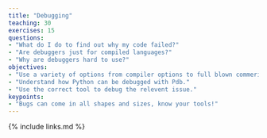 ```yaml
---
title: "Debugging"
teaching: 30
exercises: 15
questions:
- "What do I do to find out why my code failed?"
- "Are debuggers just for compiled languages?"
- "Why are debuggers hard to use?"
objectives:
- "Use a variety of options from compiler options to full blown commerical debuggers to discover an issue with the code."
- "Understand how Python can be debugged with Pdb."
- "Use the correct tool to debug the relevent issue."
keypoints:
- "Bugs can come in all shapes and sizes, know your tools!"
---
```




{% include links.md %}

